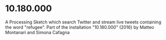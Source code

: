 # 10.180.000
A Processing Sketch which search Twitter and stream live tweets containing the word "refugee". Part of the installation "10.180.000" (2016) by Matteo Montanari and Simona Cafagna
